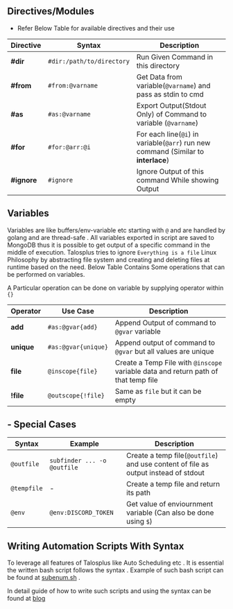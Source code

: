 
## Directives/Modules

- Refer Below Table for available directives and their use

| Directive | Syntax | Description | 
| -- | -- | -- |
| **#dir** | `#dir:/path/to/directory` | Run Given Command in this directory |
| **#from** | `#from:@varname` | Get Data from variable(`@varname`) and pass as stdin to cmd |
| **#as**| `#as:@varname` | Export Output(Stdout Only) of Command to variable (`@varname`) |
| **#for** | `#for:@arr:@i` | For each line(`@i`) in variable(`@arr`) run new command (Similar to **interlace**) |
| **#ignore** | `#ignore`  | Ignore Output of this command While showing Output | 



## Variables 

Variables are like buffers/env-variable etc starting with `@` and are handled by golang and are thread-safe . All variables exported in script are saved to MongoDB thus it is possible to get output of a specific command in the middle of execution. Talosplus tries to ignore `Everything is a file` Linux Philosophy by abstracting file system and creating and deleting files at runtime based on the need. Below Table Contains Some operations that can be performed on variables.

A Particular operation can be done on variable by supplying operator within `{}`

|Operator| Use Case | Description |
| -- | -- | -- |
| **add** | `#as:@gvar{add}` | Append Output of command to `@gvar` variable |
| **unique** | `#as:@gvar{unique}` | Append output of command to `@gvar` but all values are unique |
| **file** | `@inscope{file}` | Create a Temp File with `@inscope` variable data and return path of that temp file |
| **!file** | `@outscope{!file}` | Same as `file` but it can be empty |



## - Special Cases

| Syntax | Example | Description |
| -- | -- | -- |
| `@outfile`   |  `subfinder ... -o @outfile`  | Create a temp file(`@outfile`) and use content of file as output instead of stdout |
| `@tempfile` | - | Create a temp file and return its path  |
| `@env` | `@env:DISCORD_TOKEN` | Get value of enviournment variable (Can also be done using `$`) |



## Writing Automation Scripts With Syntax
To leverage all features of Talosplus like Auto Scheduling etc . It is essential the written bash script follows the syntax . Example of such bash script can be found at [subenum.sh](examples/subenum.sh) . 

In detail guide of how to write such scripts and using the syntax can be found at [blog](https://medium.com/@zealousme/create-your-ultimate-bug-bounty-automation-without-nerdy-bash-skills-part-2-c8cd72018922)